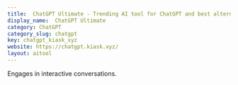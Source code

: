 ```yaml
---
title:  ChatGPT Ultimate - Trending AI tool for ChatGPT and best alternatives
display_name:  ChatGPT Ultimate
category: ChatGPT
category_slug: chatgpt
key: chatgpt_kiask_xyz
website: https://chatgpt.kiask.xyz/
layout: aitool
---
```


Engages in interactive conversations.
